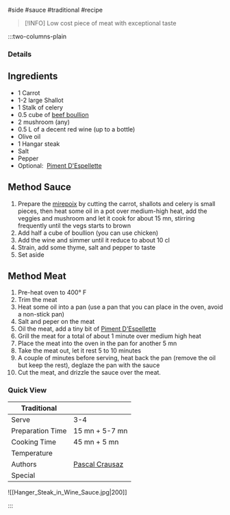 #side #sauce #traditional #recipe

> [!INFO]
> Low cost piece of meat with exceptional taste

:::two-columns-plain

### Details
## Ingredients

- 1 Carrot
- 1-2 large Shallot
- 1 Stalk of celery
- 0.5 cube of [beef boullion](http://www.knorr.com/product/detail/246068/beef-bouillon)
- 2 mushroom (any)
- 0.5 L of a decent red wine (up to a bottle)
- Olive oil
- 1 Hangar steak
- Salt
- Pepper
- Optional:  [Piment D'Espellette](https://en.wikipedia.org/wiki/Espelette_pepper)


## Method Sauce

1. Prepare the [mirepoix](https://en.wikipedia.org/wiki/Mirepoix_(cuisine)) by cutting the carrot, shallots and celery is small pieces, then heat some oil in a pot over medium-high heat, add the veggies and mushroom and let it cook for about 15 mn, stirring frequently until the vegs starts to brown
2. Add half a cube of boullion (you can use chicken)
3. Add the wine and simmer until it reduce to about 10 cl
4. Strain, add some thyme, salt and pepper to taste
5. Set aside


## Method Meat

1. Pre-heat oven to 400° F
2. Trim the meat
3. Heat some oil into a pan (use a pan that you can place in the oven, avoid a non-stick pan)
4. Salt and peper on the meat
5. Oil the meat, add a tiny bit of [Piment D'Espellette](https://en.wikipedia.org/wiki/Espelette_pepper)
6. Grill the meat for a total of about 1 minute over medium high heat
7. Place the meat into the oven in the pan for another 5 mn
8. Take the meat out, let it rest 5 to 10 minutes
9. A couple of minutes before serving, heat back the pan (remove the oil but keep the rest), deglaze the pan with the sauce
10. Cut the meat, and drizzle the sauce over the meat.




### Quick View
| Traditional      |                                                |
| ---------------- | ---------------------------------------------- |
| Serve            | 3-4                                            |
| Preparation Time | 15 mn + 5-7 mn                                 |
| Cooking Time     | 45 mn + 5 mn                                   |
| Temperature      |                                                |
| Authors          | [Pascal Crausaz](mailto:pascal@askpascal.com)  |
| Special          |                                                |

![[Hanger_Steak_in_Wine_Sauce.jpg|200]]

:::

